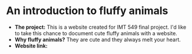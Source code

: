 # An introduction to fluffy animals

- **The project:** This is a website created for IMT 549 final project. I'd like to take this chance to document cute fluffy animals with a website.
- **Why fluffy animals?** They are cute and they always melt your heart.
- **Website link:**
